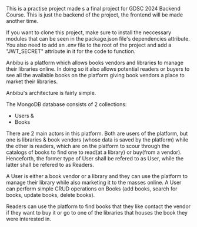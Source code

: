 This is a practise project made s a final project for GDSC 2024 Backend Course.
This is just the backend of the project, the frontend will be made another time.

If you want to clone this project, make sure to install the neccessary modules that can be seen in the package.json file's dependencies attribute.
You also need to add an .env file to the root of the project and add a "JWT_SECRET" attribute in it for the code to function.

Anbibu is a platform which allows books vendors and libraries to manage their libraries online. In doing so it also allows potential readers or buyers to see all the available books on the platform giving book vendors a place to market their libraries.

Anbibu's architecture is fairly simple.

The MongoDB database consists of 2 collections: 
- Users &
- Books

There are 2 main actors in this platform. Both are users of the platform, but one is libraries & book vendors (whose data is saved by the platform) while the other is readers, which are on the platform to scour through the catalogs of books to find one to read(at a library) or buy(from a vendor). Henceforth, the former type of User shall be refered to as User, while the latter shall be refered to as Readers.

A User is either a book vendor or a library and they can use the platform to manage their library while also marketing it to the masses online.
A User can perform simple CRUD operations on Books (add books, search for books, update books, delete books).

Readers can use the platform to find books that they like contact the vendor if they want to buy it or go to one of the libraries that houses the book they were interested in.

